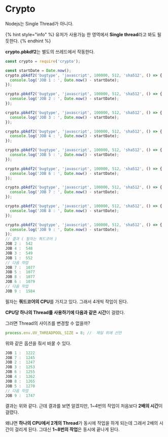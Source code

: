 # Crypto

Nodejs는 Single Thread가 아니다.

{% hint style="info" %}
유저가 사용가능 한 영역에서 **Single thread**라고 봐도 될듯한다.
{% endhint %}

**crypto.pbkdf2**는 별도의 쓰레드에서 작동한다.

```typescript
const crypto = require('crypto');

const startDate = Date.now();
crypto.pbkdf2('bugtype', 'javascript', 100000, 512, 'sha512', () => {
  console.log('JOB 1 : ', Date.now() - startDate);
});

crypto.pbkdf2('bugtype', 'javascript', 100000, 512, 'sha512', () => {
  console.log('JOB 2 : ', Date.now() - startDate);
});

crypto.pbkdf2('bugtype', 'javascript', 100000, 512, 'sha512', () => {
  console.log('JOB 3 : ', Date.now() - startDate);
});

crypto.pbkdf2('bugtype', 'javascript', 100000, 512, 'sha512', () => {
  console.log('JOB 4 : ', Date.now() - startDate);
});

crypto.pbkdf2('bugtype', 'javascript', 100000, 512, 'sha512', () => {
  console.log('JOB 5 : ', Date.now() - startDate);
});

crypto.pbkdf2('bugtype', 'javascript', 100000, 512, 'sha512', () => {
  console.log('JOB 6 : ', Date.now() - startDate);
});

crypto.pbkdf2('bugtype', 'javascript', 100000, 512, 'sha512', () => {
  console.log('JOB 7 : ', Date.now() - startDate);
});

crypto.pbkdf2('bugtype', 'javascript', 100000, 512, 'sha512', () => {
  console.log('JOB 8 : ', Date.now() - startDate);
});

crypto.pbkdf2('bugtype', 'javascript', 100000, 512, 'sha512', () => {
  console.log('JOB 9 : ', Date.now() - startDate);
});
// 결과 ( 필자는 쿼드코어 )
JOB 2 :  542
JOB 4 :  548
JOB 3 :  549
JOB 1 :  552
// 다음 작업
JOB 7 :  1077
JOB 5 :  1077
JOB 8 :  1077
JOB 6 :  1079
// 다음 작업
JOB 9 :  1584
```

필자는 **쿼드코어의 CPU**를 가지고 있다. 그래서 4개씩 작업이 된다.

**CPU당 하나의 Thread를 사용하기에 다음과 같은 시간**이 걸렸다.

그러면 Thread의 사이즈를 변경할 수 없을까?

```javascript
process.env.UV_THREADPOOL_SIZE = 8; //  제일 위에 선언
```

위와 같은 옵션을 줘서 바꿀 수 있다.

```javascript
JOB 1 :  1222
JOB 7 :  1245
JOB 2 :  1247
JOB 3 :  1253
JOB 6 :  1255
JOB 4 :  1262
JOB 8 :  1265
JOB 5 :  1270
// 다음 작업
JOB 9 :  1747
```

결과는 위와 같다. 근데 결과를 보면 알겠지만,  1~4번의 작업이 처음보다 **2배의 시간**이 걸렸다.

왜냐면 **하나의 CPU에서 2개의 Thread**가 동시에 작업을 하게 되는데 그래서 2배의 시간이 걸리게 된다. 그대신 **1~8번의 작업**은 동시에 끝나게 된다.





